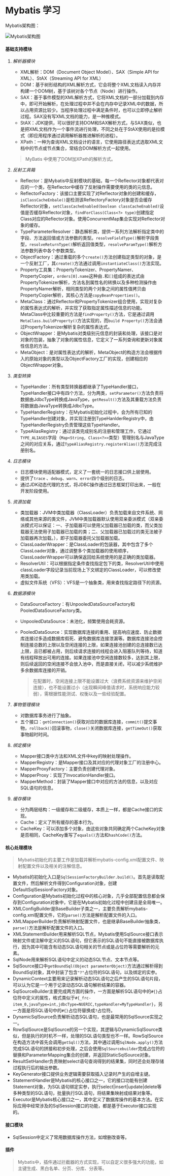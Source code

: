 # Mybatis 学习

Mybatis架构图：

![Mybatis架构图](https://github.com/acehjm/solby/blob/master/docs/images/Mybatis%20structure.png)

#### 基础支持模块

1. *解析器模块*

   - XML解析：DOM（Document Object Model）、SAX（Simple API for XML）、StAX（Streaming API for XML）
   - DOM：基于树形结构的XML解析方式，它会将整个XML文档读入内存并构建一个DOM树，基于该树对各个节点（Node）进行操作。
   - SAX：基于事件模型的XML解析方式，它将XML文档的一部分加载到内存中，即可开始解析，在处理过程中并不会在内存中记录XML中的数据，所以占用资源比较少。当程序处理过程中满足条件时，也可以立即停止解析过程。SAX没有写XML文档的能力，是一种推模式。
   - StAX：JDK提供，可以很好支持DOM和SAX解析方式，与SAX类似，也是把XML文档作为一个事件流进行处理，不同之处在于StAX使用的是拉模式（即应用程序通过调用解析器推进解析的进程）。
   - XPath：一种为查询XML文档设计的语言，它使用路径表达式选取XML文档中的节点或节点集合，常结合DOM解析方式一起使用。

   > MyBatis 中使用了DOM加XPath的解析方式。

2. *反射工具箱*
   - Reflector：是Mybatis中反射模块的基础，每一个Reflector对象都代表对应的一个类，在Reflector中缓存了反射操作需要使用的类的元信息。
   - ReflectorFactory：该接口主要实现了对Reflector对象的创建和缓存，`isClassCacheEnbale()`是检测该ReflectoryFactory对象是否会缓存Reflector对象，`setClassCacheEnabled(boolean classCacheEnabled)`设值是否缓存Reflector对象，`findForClass(Class<?> type)`创建指定Class对应的Reflector对象。使用ConcurrentMap集合实现对Reflector对象的缓存。
   - TypeParameterResolver：静态解析类，提供一系列方法解析指定类中的字段、方法返回值或方法参数的类型。`resolveFieldType()`解析字段类型，`resolveReturnType()`解析返回值类型，`resolveParamType()`解析方法参数列表中各个参数类型。
   - ObjectFactory：通过重载的多个`create()`方法创建指定类型的对象，是一个反射工厂，其`create()`方法通过调用`instantiateClass()`方法实现。
   - Property工具集：PropertyTokenizer、PropertyNamer、PropertyCopier，`orders[0].name`这种由`.`和`[]`组成的表达式由PropertyTokenizer解析，方法名到属性名的转换以及多种检测操作由PropertyNamer解析，相同类型的两个对象之间的属性值拷贝由PropertyCopier解析，其核心方法是`copyBeanProperties()`。
   - MetaClass：通过Reflector和PropertyTokenizer组合使用，实现对复杂的属性表达式的解析，并实现了获取指定属性描述信息的功能。MetaClass中比较重要的方法是`findProperty()`方法，它是通过调用`MetaClass.buildProperty()`方法实现的，而`build Property()`方法会通过PropertyTokenizer解析复杂的属性表达式。
   - ObjectWrapper：是Mybatis对类级别元信息的封装和处理，该接口是对对象的包装，抽象了对象的属性信息，它定义了一系列查询和更新对象属性信息的方法。
   - MetaObject：是对属性表达式的解析，MetaObject的构造方法会根据传入的原始对象的类型以及ObjectFactory工厂的实现，创建相应的ObjectWrapper对象。

3. *类型转换*
   - TypeHandler：所有类型转换器都继承了TypeHandler接口，TypeHandler接口中有四个方法，分为两类，`setParameter()`方法负责将数据由JdbcType转换成JavaType，`getResult()`方法及其重载方法负责将数据由JavaType转换成JdbcType。
   - TypeHandlerRegistry：在Mybatis初始化过程中，会为所有已知的TypeHandler创建对象，并实现注册到TypeHanlderRegistry中，由TypeHandlerRegistry负责管理这些TypeHandler。
   - TypeAliasRegistry：通过该类完成别名的注册和管理工作，它通过`TYPE_ALIASES`字段（`Map<String, Class<?>>`类型）管理别名与JavaType之间的对应关系，通过`TypeAliasRegistry.registerAlias()`方法完成注册别名。

4. *日志模块*
   - 日志模块使用适配器模式，定义了一套统一的日志接口供上层使用。
   - 提供了`trace` 、`debug`、`warn`、`error`四个级别的日志。
   - 通过JDK动态代理的方式，将JDBC操作通过日志框架打印出来，一般在开发阶段使用。

5. *资源加载*
   - 类加载器：JVM中类加载器（ClassLoader）负责加载来自文件系统、网络或其他来源的类文件，JVM中类加载器默认使用双亲委派模式（双亲委派模式可以保证：一、子加载器可以使用父加载器已加载的类，而父类加载器无法使用子加载器已加载的类；二、父加载器已加载过的类无法被子加载器再次加载。），即子加载器委托父加载器加载。
   - ClassLoaderWrapper：是ClassLoader的包装器，其中包含了多个ClassLoader对象，通过调整多个类加载器的使用顺序，ClassLoaderWrapper可以确保返回给系统使用的是正确的类加载器。
   - ResolverUtil：可以根据指定条件查找指定包下的类，ResolverUtil中使用classLoader字段记录当前现场上下文绑定的ClassLoader，可以修改使用类加载。
   - 虚拟文件系统（VFS）：VFS是一个抽象类，用来查找指定路径下的资源。

6. *数据源模块*

   - DataSourceFactory：有UnpooledDataSourceFactory和PooledDataSourceFactory类。

   - UnpooledDataSource：未池化，频繁使用会耗资源。

   - PooledDataSource：实现数据库连接的重用、提高响应速度、防止数据库连接过多造成数据库假死、避免数据库连接泄漏等。数据库连接池会控制连接总数的上限以及空闲连接的上限，如果连接池创建的总连接数已达上限，且已都被占用，则后续请求连接的线程会进入阻塞队列等待，知道有线程释放出可用的连接。如果连接池中空闲连接数较多，达到其上限，则后续返回的空闲连接不会放入池中，而是直接关闭，可以减少系统维护多余数据库连接的开销。

     > 在配置时，空闲连接上限不能设置过大（浪费系统资源来维护空闲连接），也不能设置过小（出现瞬间峰值请求时，系统响应能力较弱），需根据性能测试、权衡以及一些经验配置。

7. *事物管理模块*
   - 对数据库事务进行了抽象。
   - 五个接口：`getConnection()`获取对应的数据库连接，`commit()`提交事物，`rollback()`回滚事物，`close()`关闭数据库连接，`getTimeOut()`获取事物超时时间。

8. *绑定模块*
   - Mapper接口类中方法和XML文件中key的映射处理操作。
   - MapperRegistry：是Mapper接口及其对应的代理对象工厂的注册中心。
   - MapperProxyFactory：主要负责创建代理对象。
   - MapperProxy：实现了InvocationHandler接口。
   - MapperMethod：封装了Mapper接口中对应的方法的信息，以及对应SQL语句的信息。

9. *缓存模块*
   - 分为两层结构：一级缓存和二级缓存，本质上一样，都是Cache接口的实现。
   - Cache：定义了所有缓存的基本行为。
   - CacheKey：可以添加多个对象，由这些对象共同确定两个CacheKey对象是否相同，CacheKey重写了`equals()`方法和`hashCode()`方法。

#### 核心处理模块

> Mybatis初始化的主要工作是加载并解析mybatis-config.xml配置文件、映射配置文件以及相关的注解信息。

- Mybatis的初始化入口是`SqlSessionFactoryBuilder.build()`。首先是读取配置文件，然后解析文件得到Configuration对象，创建DefaultSqlSessionFactory对象。
- Configuration是Mybatis初始化过程中的核心对象，几乎全部配置信息都会保存到Configuration对象中，它是在Mybatis初始化过程中创建且是全局唯一。
- XMLConfigBuilder是BaseBuilder子类之一，主要负责解析mybatis-config.xml配置文件，它的`parse()`方法是解析配置文件的入口。
- XMLMapperBuilder负责解析映射配置文件，也是继承BaseBuilder抽象类，`parse()`方法是解析配置文件的入口。
- XMLStatementBuilder用来解析SQL节点，Mybatis使用SqlSource接口表示映射文件或注解中定义的SQL语句，但它表示的SQL语句不能直接被数据库执行，因为其中可能含有动态SQL语句相关的节点或是占位符等需要解析的元素。
- SqlNode用来解析SQL语句中定义的动态SQL节点、文本节点等。
- SqlSource接口中`getBoundSql(Object parameterObject)`方法通过解析得到BoundSql对象，其中封装了包含`"?"`占位符的SQL语句，以及绑定的实参。
- DynamicContext主要用来记录解析动态SQL语句之后产生的SQL语句片段，可以认为它是一个用于记录动态SQL语句解析结果的容器。
- SqlSourceBuilder主要完成两方面的操作，一方面是解析SQL语句中的`#{}`占位符中定义的属性，格式类似于`#{_frc-item_0,javaType=int,jdbcType=NUERIC,typeHandler=MyTypeHandler}`，另一方面是将SQL语句中的`#{}`占位符替换成`?`占位符。
- DynamicSqlSource负责解析动态SQL语句，也是最常用的SqlSource实现之一。
- RowSqlSource是SqlSource的另一个实现，其逻辑与DynamicSqlSource类似，但是执行的时机不一样，处理的SQL语句类型也不一样。RowSqlSource在构造方法中首先会调用`getSql()`方法，其中通过调用`SqlNode.apply()`方法完成SQL语句的拼接和初步处理，之后会使用`SqlSourcebuilder`完成占位符的替换和ParameterMapping集合的创建，并返回StaticSqlSource对象。
- ResultSetHandler负责映射select语句查询得到的结果集，同时还会处理存储过程执行后的输出参数。
- KeyGenerator接口提供业务逻辑需要获取插入记录时产生的自增主键。
- StatementHandler是Mybatis的核心接口之一，它的接口功能有创建Statement对象，为SQL语句绑定实参，执行select|insert|update|delete等多种类型的SQL语句，批量执行SQL语句，将结果集映射成结果对象等。
- Executor是Mybatis核心接口之一，其中定义了数据库操作的基本方法。在实际应用中经常涉及的SqlSession接口的功能，都是基于Executor接口实现的。

#### 接口模块

- SqlSession中定义了常用数据库操作方法，如增删改查等。

#### 插件

> Mybatis中，插件通过拦截器的方式实现，可以自定义很多强大的功能，如主键生成、黑白名单、分页、分库、分表等。